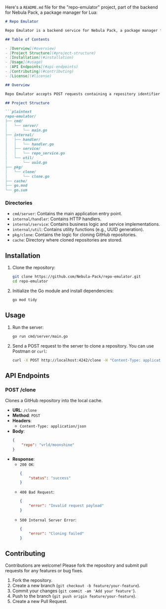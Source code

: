 Here's a `README.md` file for the "repo-emulator" project, part of the backend for Nebula Pack, a package manager for Lua:

```markdown
# Repo Emulator

Repo Emulator is a backend service for Nebula Pack, a package manager for Lua. This service handles the cloning of GitHub repositories into a local cache for efficient access and usage within the Nebula Pack ecosystem.

## Table of Contents

- [Overview](#overview)
- [Project Structure](#project-structure)
- [Installation](#installation)
- [Usage](#usage)
- [API Endpoints](#api-endpoints)
- [Contributing](#contributing)
- [License](#license)

## Overview

Repo Emulator accepts POST requests containing a repository identifier (e.g., `vrld/moonshine`), constructs the corresponding GitHub URL, and clones the repository into a cache directory. Each repository is cached under a unique UUID to prevent conflicts.

## Project Structure

```plaintext
repo-emulator/
├── cmd/
│   └── server/
│       └── main.go
├── internal/
│   ├── handler/
│   │   └── handler.go
│   ├── service/
│   │   └── repo_service.go
│   └── util/
│       └── uuid.go
├── pkg/
│   └── clone/
│       └── clone.go
├── cache/
├── go.mod
└── go.sum
```

### Directories

- `cmd/server`: Contains the main application entry point.
- `internal/handler`: Contains HTTP handlers.
- `internal/service`: Contains business logic and service implementations.
- `internal/util`: Contains utility functions (e.g., UUID generation).
- `pkg/clone`: Contains the logic for cloning GitHub repositories.
- `cache`: Directory where cloned repositories are stored.

## Installation

1. Clone the repository:
    ```sh
    git clone https://github.com/Nebula-Pack/repo-emulator.git
    cd repo-emulator
    ```

2. Initialize the Go module and install dependencies:
    ```sh
    go mod tidy
    ```

## Usage

1. Run the server:
    ```sh
    go run cmd/server/main.go
    ```

2. Send a POST request to the server to clone a repository. You can use Postman or `curl`:

    ```sh
    curl -X POST http://localhost:4242/clone -H "Content-Type: application/json" -d '{"repo": "vrld/moonshine"}'
    ```

## API Endpoints

### POST /clone

Clones a GitHub repository into the local cache.

- **URL**: `/clone`
- **Method**: `POST`
- **Headers**:
  - `Content-Type: application/json`
- **Body**:
  ```json
  {
      "repo": "vrld/moonshine"
  }
  ```
- **Response**:
  - `200 OK`:
    ```json
    {
        "status": "success"
    }
    ```
  - `400 Bad Request`:
    ```json
    {
        "error": "Invalid request payload"
    }
    ```
  - `500 Internal Server Error`:
    ```json
    {
        "error": "Cloning failed"
    }
    ```

## Contributing

Contributions are welcome! Please fork the repository and submit pull requests for any features or bug fixes.

1. Fork the repository.
2. Create a new branch (`git checkout -b feature/your-feature`).
3. Commit your changes (`git commit -am 'Add your feature'`).
4. Push to the branch (`git push origin feature/your-feature`).
5. Create a new Pull Request.
